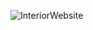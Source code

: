 ![InteriorWebsite](https://user-images.githubusercontent.com/93111622/145418842-f14eca12-bfad-4857-ac52-ba6c1b2d993a.png)
